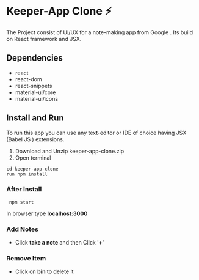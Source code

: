 # Keeper-App Clone ⚡️
  The Project consist of UI/UX for a note-making app from Google . Its build on React framework and JSX.


## Dependencies 
- react
- react-dom 
- react-snippets
- material-ui/core
- material-ui/icons

## Install and Run
To run this app you can use any text-editor or IDE of choice having JSX (Babel JS ) extensions.

1. Download and Unzip keeper-app-clone.zip
2. Open terminal 
```
cd keeper-app-clone
run npm install 
```

### After Install 
```
 npm start 
 ```
In browser type **localhost:3000**

### Add Notes 
- Click **take a note**  and then Click '**+**'

### Remove Item 
- Click on **bin** to delete it 
